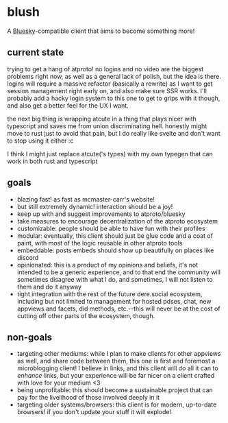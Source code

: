 # blush

A [Bluesky](https://bsky.app)-compatible client that aims to become something more!

## current state

trying to get a hang of atproto! no logins and no video are the biggest problems right now, as well as a general lack of polish, but the idea is there. logins will require a massive refactor (basically a rewrite) as I want to get session management right early on, and also make sure SSR works. I'll probably add a hacky login system to this one to get to grips with it though, and also get a better feel for the UX I want.

the next big thing is wrapping atcute in a thing that plays nicer with typescript and saves me from union discriminating hell. honestly might move to rust just to avoid that pain, but I do really like svelte and don't want to stop using it either :c

I think I might just replace atcute('s types) with my own typegen that can work in both rust and typescript

## goals

- blazing fast! as fast as mcmaster-carr's website!
- but still extremely dynamic! interaction should be a joy!
- keep up with and suggest improvements to atproto/bluesky
- take measures to encourage decentralization of the atproto ecosystem
- customizable: people should be able to have fun with their profiles
- modular: eventually, this client should just be glue code and a coat of paint, with most of the logic reusable in other atproto tools
- embeddable: posts embeds should show up beautifully on places like discord
- opinionated: this is a product of my opinions and beliefs, it's not intended to be a generic experience, and to that end the community will sometimes disagree with what I do, and sometimes, I will not listen to them and do it anyway
- tight integration with the rest of the future dere.social ecosystem, including but not limited to management for hosted pdses, chat, new appviews and facets, did methods, etc.--this will never be at the cost of cutting off other parts of the ecosystem, though.

## non-goals

- targeting other mediums: while I plan to make clients for other appviews as well, and share code between them, this one is first and foremost a microblogging client! I believe in links, and this client will do all it can to _enhance_ links, but your experience will be far nicer on a client crafted with love for your medium <3
- being unprofitable: this should become a sustainable project that can pay for the livelihood of those involved deeply in it
- targeting older systems/browsers: this client is for modern, up-to-date browsers! if you don't update your stuff it will explode!
